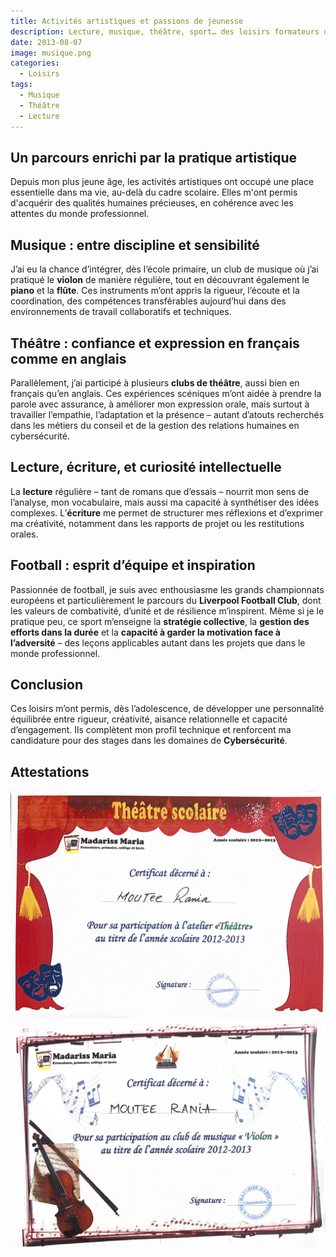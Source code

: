 ```yaml
---
title: Activités artistiques et passions de jeunesse
description: Lecture, musique, théâtre, sport… des loisirs formateurs dès le plus jeune âge
date: 2013-08-07
image: musique.png
categories:
  - Loisirs
tags:
  - Musique
  - Théâtre
  - Lecture
---
```


## Un parcours enrichi par la pratique artistique

Depuis mon plus jeune âge, les activités artistiques ont occupé une place essentielle dans ma vie, au-delà du cadre scolaire. Elles m'ont permis d'acquérir des qualités humaines précieuses, en cohérence avec les attentes du monde professionnel.

## Musique : entre discipline et sensibilité

J’ai eu la chance d’intégrer, dès l’école primaire, un club de musique où j’ai pratiqué le **violon** de manière régulière, tout en découvrant également le **piano** et la **flûte**. Ces instruments m’ont appris la rigueur, l’écoute et la coordination, des compétences transférables aujourd’hui dans des environnements de travail collaboratifs et techniques.

## Théâtre : confiance et expression en français comme en anglais

Parallèlement, j’ai participé à plusieurs **clubs de théâtre**, aussi bien en français qu’en anglais. Ces expériences scéniques m’ont aidée à prendre la parole avec assurance, à améliorer mon expression orale, mais surtout à travailler l’empathie, l’adaptation et la présence – autant d’atouts recherchés dans les métiers du conseil et de la gestion des relations humaines en cybersécurité.

## Lecture, écriture, et curiosité intellectuelle

La **lecture** régulière – tant de romans que d’essais – nourrit mon sens de l’analyse, mon vocabulaire, mais aussi ma capacité à synthétiser des idées complexes. L’**écriture** me permet de structurer mes réflexions et d’exprimer ma créativité, notamment dans les rapports de projet ou les restitutions orales.

## Football : esprit d’équipe et inspiration

Passionnée de football, je suis avec enthousiasme les grands championnats européens et particulièrement le parcours du **Liverpool Football Club**, dont les valeurs de combativité, d’unité et de résilience m’inspirent. Même si je le pratique peu, ce sport m’enseigne la **stratégie collective**, la **gestion des efforts dans la durée** et la **capacité à garder la motivation face à l’adversité** – des leçons applicables autant dans les projets que dans le monde professionnel.

## Conclusion

Ces loisirs m’ont permis, dès l’adolescence, de développer une personnalité équilibrée entre rigueur, créativité, aisance relationnelle et capacité d’engagement. Ils complètent mon profil technique et renforcent ma candidature pour des stages dans les domaines de **Cybersécurité**.

## Attestations

![Théâtre](theatre.png) ![Musique](musique.png)
